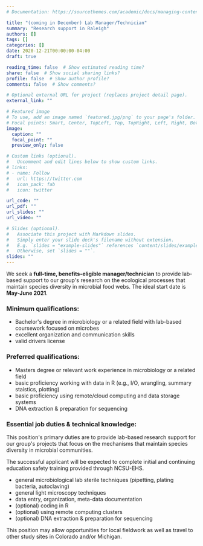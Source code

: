 ```yaml
---
# Documentation: https://sourcethemes.com/academic/docs/managing-content/

title: "(coming in December) Lab Manager/Technician"
summary: "Research support in Raleigh"
authors: []
tags: []
categories: []
date: 2020-12-21T00:00:00-04:00
draft: true

reading_time: false  # Show estimated reading time?
share: false  # Show social sharing links?
profile: false  # Show author profile?
comments: false  # Show comments?

# Optional external URL for project (replaces project detail page).
external_link: ""

# Featured image
# To use, add an image named `featured.jpg/png` to your page's folder.
# Focal points: Smart, Center, TopLeft, Top, TopRight, Left, Right, BottomLeft, Bottom, BottomRight.
image:
  caption: ""
  focal_point: ""
  preview_only: false

# Custom links (optional).
#   Uncomment and edit lines below to show custom links.
# links:
# - name: Follow
#   url: https://twitter.com
#   icon_pack: fab
#   icon: twitter

url_code: ""
url_pdf: ""
url_slides: ""
url_video: ""

# Slides (optional).
#   Associate this project with Markdown slides.
#   Simply enter your slide deck's filename without extension.
#   E.g. `slides = "example-slides"` references `content/slides/example-slides.md`.
#   Otherwise, set `slides = ""`.
slides: ""
---
```

We seek a **full-time, benefits-eligible manager/technician** to provide lab-based support to our group's research on the ecological processes that maintain species diversity in microbial food webs. The ideal start date is **May-June 2021**.

### Minimum qualifications:
- Bachelor's degree in microbiology or a related field with lab-based coursework focused on microbes
- excellent organization and communication skills
- valid drivers license

### Preferred qualifications:
- Masters degree or relevant work experience in microbiology or a related field
- basic proficiency working with data in R (e.g., I/O, wrangling, summary staistics, plotting)
- basic proficiency using remote/cloud computing and data storage systems
- DNA extraction & preparation for sequencing

### Essential job duties & technical knowledge:
This position's primary duties are to provide lab-based research support for our group's projects that focus on the mechanisms that maintain species diversity in microbial communities.


The successful applicant will be expected to complete initial and continuing education safety training provided through NCSU-EHS.


- general microbiological lab sterile techniques (pipetting, plating bacteria, autoclaving)
- general light microscopy techniques
- data entry, organization, meta-data documentation
- (optional) coding in R
- (optional) using remote computing clusters
- (optional) DNA extraction & preparation for sequencing

This position may allow opportunities for local fieldwork as well as travel to other study sites in Colorado and/or Michigan.



